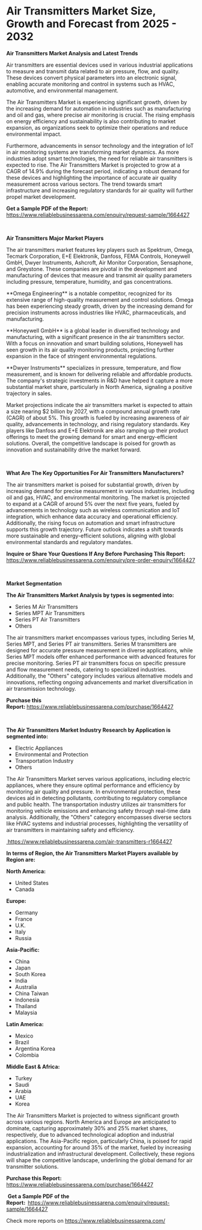 <p><h1>Air Transmitters Market Size, Growth and Forecast from 2025 - 2032</h1></p><p><strong>Air Transmitters Market Analysis and Latest Trends</strong></p>
<p><p>Air transmitters are essential devices used in various industrial applications to measure and transmit data related to air pressure, flow, and quality. These devices convert physical parameters into an electronic signal, enabling accurate monitoring and control in systems such as HVAC, automotive, and environmental management.</p><p>The Air Transmitters Market is experiencing significant growth, driven by the increasing demand for automation in industries such as manufacturing and oil and gas, where precise air monitoring is crucial. The rising emphasis on energy efficiency and sustainability is also contributing to market expansion, as organizations seek to optimize their operations and reduce environmental impact.</p><p>Furthermore, advancements in sensor technology and the integration of IoT in air monitoring systems are transforming market dynamics. As more industries adopt smart technologies, the need for reliable air transmitters is expected to rise. The Air Transmitters Market is projected to grow at a CAGR of 14.9% during the forecast period, indicating a robust demand for these devices and highlighting the importance of accurate air quality measurement across various sectors. The trend towards smart infrastructure and increasing regulatory standards for air quality will further propel market development.</p></p>
<p><strong>Get a Sample PDF of the Report:&nbsp;</strong> <a href="https://www.reliablebusinessarena.com/enquiry/request-sample/1664427?utm_campaign=3286&utm_medium=2&utm_source=Github&utm_content=ia&utm_term=23032025&utm_id=air-transmitters">https://www.reliablebusinessarena.com/enquiry/request-sample/1664427</a></p>
<p>&nbsp;</p>
<p><strong>Air Transmitters Major Market Players</strong></p>
<p><p>The air transmitters market features key players such as Spektrum, Omega, Tecmark Corporation, E+E Elektronik, Danfoss, FEMA Controls, Honeywell GmbH, Dwyer Instruments, Ashcroft, Air Monitor Corporation, Sensaphone, and Greystone. These companies are pivotal in the development and manufacturing of devices that measure and transmit air quality parameters including pressure, temperature, humidity, and gas concentrations.</p><p>**Omega Engineering** is a notable competitor, recognized for its extensive range of high-quality measurement and control solutions. Omega has been experiencing steady growth, driven by the increasing demand for precision instruments across industries like HVAC, pharmaceuticals, and manufacturing.</p><p>**Honeywell GmbH** is a global leader in diversified technology and manufacturing, with a significant presence in the air transmitters sector. With a focus on innovation and smart building solutions, Honeywell has seen growth in its air quality monitoring products, projecting further expansion in the face of stringent environmental regulations.</p><p>**Dwyer Instruments** specializes in pressure, temperature, and flow measurement, and is known for delivering reliable and affordable products. The company's strategic investments in R&D have helped it capture a more substantial market share, particularly in North America, signaling a positive trajectory in sales.</p><p>Market projections indicate the air transmitters market is expected to attain a size nearing $2 billion by 2027, with a compound annual growth rate (CAGR) of about 5%. This growth is fueled by increasing awareness of air quality, advancements in technology, and rising regulatory standards. Key players like Danfoss and E+E Elektronik are also ramping up their product offerings to meet the growing demand for smart and energy-efficient solutions. Overall, the competitive landscape is poised for growth as innovation and sustainability drive the market forward.</p></p>
<p>&nbsp;</p>
<p><strong>What Are The Key Opportunities For Air Transmitters Manufacturers?</strong></p>
<p><p>The air transmitters market is poised for substantial growth, driven by increasing demand for precise measurement in various industries, including oil and gas, HVAC, and environmental monitoring. The market is projected to expand at a CAGR of around 5% over the next five years, fueled by advancements in technology such as wireless communication and IoT integration, which enhance data accuracy and operational efficiency. Additionally, the rising focus on automation and smart infrastructure supports this growth trajectory. Future outlook indicates a shift towards more sustainable and energy-efficient solutions, aligning with global environmental standards and regulatory mandates.</p></p>
<p><strong>Inquire or Share Your Questions If Any Before Purchasing This Report:</strong> <a href="https://www.reliablebusinessarena.com/enquiry/pre-order-enquiry/1664427?utm_campaign=3286&utm_medium=2&utm_source=Github&utm_content=ia&utm_term=23032025&utm_id=air-transmitters">https://www.reliablebusinessarena.com/enquiry/pre-order-enquiry/1664427</a></p>
<p>&nbsp;</p>
<p><strong>Market Segmentation</strong></p>
<p><strong>The Air Transmitters Market Analysis by types is segmented into:</strong></p>
<p><ul><li>Series M Air Transmitters</li><li>Series MPT Air Transmitters</li><li>Series PT Air Transmitters</li><li>Others</li></ul></p>
<p><p>The air transmitters market encompasses various types, including Series M, Series MPT, and Series PT air transmitters. Series M transmitters are designed for accurate pressure measurement in diverse applications, while Series MPT models offer enhanced performance with advanced features for precise monitoring. Series PT air transmitters focus on specific pressure and flow measurement needs, catering to specialized industries. Additionally, the "Others" category includes various alternative models and innovations, reflecting ongoing advancements and market diversification in air transmission technology.</p></p>
<p><strong>Purchase this Report:&nbsp;</strong><a href="https://www.reliablebusinessarena.com/purchase/1664427?utm_campaign=3286&utm_medium=2&utm_source=Github&utm_content=ia&utm_term=23032025&utm_id=air-transmitters">https://www.reliablebusinessarena.com/purchase/1664427</a></p>
<p>&nbsp;</p>
<p><strong>The Air Transmitters Market Industry Research by Application is segmented into:</strong></p>
<p><ul><li>Electric Appliances</li><li>Environmental and Protection</li><li>Transportation Industry</li><li>Others</li></ul></p>
<p><p>The Air Transmitters Market serves various applications, including electric appliances, where they ensure optimal performance and efficiency by monitoring air quality and pressure. In environmental protection, these devices aid in detecting pollutants, contributing to regulatory compliance and public health. The transportation industry utilizes air transmitters for monitoring vehicle emissions and enhancing safety through real-time data analysis. Additionally, the "Others" category encompasses diverse sectors like HVAC systems and industrial processes, highlighting the versatility of air transmitters in maintaining safety and efficiency.</p></p>
<p><a href="https://www.reliablebusinessarena.com/air-transmitters-r1664427?utm_campaign=3286&utm_medium=2&utm_source=Github&utm_content=ia&utm_term=23032025&utm_id=air-transmitters">&nbsp;https://www.reliablebusinessarena.com/air-transmitters-r1664427</a></p>
<p><strong>In terms of Region, the Air Transmitters Market Players available by Region are:</strong></p>
<p>
    <p> <strong> North America: </strong>
        <ul>
            <li>United States</li>
            <li>Canada</li>
        </ul>
        </p> 
    <p> <strong> Europe: </strong>
        <ul>
            <li>Germany</li>
            <li>France</li>
            <li>U.K.</li>
            <li>Italy</li>
            <li>Russia</li>
        </ul>
        </p> 
    <p> <strong> Asia-Pacific: </strong>
        <ul>
            <li>China</li>
            <li>Japan</li>
            <li>South Korea</li>
            <li>India</li>
            <li>Australia</li>
            <li>China Taiwan</li>
            <li>Indonesia</li>
            <li>Thailand</li>
            <li>Malaysia</li>
        </ul>
        </p> 
    <p> <strong> Latin America: </strong>
        <ul>
            <li>Mexico</li>
            <li>Brazil</li>
            <li>Argentina Korea</li>
            <li>Colombia</li>
        </ul>
        </p> 
    <p> <strong> Middle East & Africa: </strong>
        <ul>
            <li>Turkey</li>
            <li>Saudi</li>
            <li>Arabia</li>
            <li>UAE</li>
            <li>Korea</li>
        </ul>
    </p>
    </p>
<p><p>The Air Transmitters Market is projected to witness significant growth across various regions. North America and Europe are anticipated to dominate, capturing approximately 30% and 25% market shares, respectively, due to advanced technological adoption and industrial applications. The Asia-Pacific region, particularly China, is poised for rapid expansion, accounting for around 35% of the market, fueled by increasing industrialization and infrastructural development. Collectively, these regions will shape the competitive landscape, underlining the global demand for air transmitter solutions.</p></p>
<p><strong>Purchase this Report: </strong><a href="https://www.reliablebusinessarena.com/purchase/1664427?utm_campaign=3286&utm_medium=2&utm_source=Github&utm_content=ia&utm_term=23032025&utm_id=air-transmitters">https://www.reliablebusinessarena.com/purchase/1664427</a></p>
<p>&nbsp;<strong>Get a Sample PDF of the Report:&nbsp;&nbsp;</strong><a href="https://www.reliablebusinessarena.com/enquiry/request-sample/1664427?utm_campaign=3286&utm_medium=2&utm_source=Github&utm_content=ia&utm_term=23032025&utm_id=air-transmitters">https://www.reliablebusinessarena.com/enquiry/request-sample/1664427</a></p>
<p><strong></strong></p>
<p>Check more reports on <a href="https://www.reliablebusinessarena.com/?utm_campaign=3286&utm_medium=2&utm_source=Github&utm_content=ia&utm_term=23032025&utm_id=air-transmitters">https://www.reliablebusinessarena.com/</a></p>